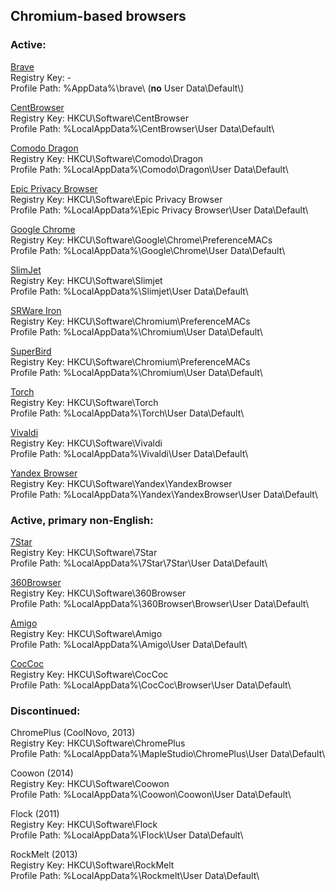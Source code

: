 ## Chromium-based browsers ##

### Active: ####

[Brave](https://brave.com)  
Registry Key: -  
Profile Path: %AppData%\\brave\\ (**no** User Data\\Default\\)

[CentBrowser](https://www.centbrowser.com)  
Registry Key: HKCU\\Software\\CentBrowser  
Profile Path: %LocalAppData%\\CentBrowser\\User Data\\Default\\

[Comodo Dragon](https://www.comodo.com/home/browsers-toolbars/browser.php)  
Registry Key: HKCU\\Software\\Comodo\\Dragon  
Profile Path: %LocalAppData%\\Comodo\\Dragon\\User Data\\Default\\

[Epic Privacy Browser](https://www.epicbrowser.com)  
Registry Key: HKCU\\Software\\Epic Privacy Browser  
Profile Path: %LocalAppData%\\Epic Privacy Browser\\User Data\\Default\\

[Google Chrome](https://www.google.de/chrome/)  
Registry Key: HKCU\\Software\\Google\\Chrome\\PreferenceMACs  
Profile Path: %LocalAppData%\\Google\\Chrome\\User Data\\Default\\

[SlimJet](https://www.slimjet.com)  
Registry Key: HKCU\\Software\\Slimjet  
Profile Path: %LocalAppData%\\Slimjet\\User Data\\Default\\

[SRWare Iron](https://www.srware.net)  
Registry Key: HKCU\\Software\\Chromium\\PreferenceMACs  
Profile Path: %LocalAppData%\\Chromium\\User Data\\Default\\

[SuperBird](http://superbird-browser.com)  
Registry Key: HKCU\\Software\\Chromium\\PreferenceMACs  
Profile Path: %LocalAppData%\\Chromium\\User Data\\Default\\

[Torch](https://torchbrowser.com)  
Registry Key: HKCU\\Software\\Torch  
Profile Path: %LocalAppData%\\Torch\\User Data\\Default\\

[Vivaldi](https://vivaldi.com)  
Registry Key: HKCU\\Software\\Vivaldi  
Profile Path: %LocalAppData%\\Vivaldi\\User Data\\Default\\

[Yandex Browser](https://browser.yandex.com)  
Registry Key: HKCU\\Software\\Yandex\\YandexBrowser  
Profile Path: %LocalAppData%\\Yandex\\YandexBrowser\\User Data\\Default\\

### Active, primary non-English: ###

[7Star](http://www.qixing123.com)  
Registry Key: HKCU\\Software\\7Star  
Profile Path: %LocalAppData%\\7Star\\7Star\\User Data\\Default\\

[360Browser](https://browser.360.cn)  
Registry Key: HKCU\\Software\\360Browser  
Profile Path: %LocalAppData%\\360Browser\\Browser\\User Data\\Default\\

[Amigo](https://amigo.mail.ru)  
Registry Key: HKCU\\Software\\Amigo  
Profile Path: %LocalAppData%\\Amigo\\User Data\\Default\\

[CocCoc](https://coccoc.com)  
Registry Key: HKCU\\Software\\CocCoc  
Profile Path: %LocalAppData%\\CocCoc\\Browser\\User Data\\Default\\

### Discontinued: ###

ChromePlus (CoolNovo, 2013)  
Registry Key: HKCU\\Software\\ChromePlus  
Profile Path: %LocalAppData%\\MapleStudio\\ChromePlus\\User Data\\Default\\

Coowon (2014)  
Registry Key: HKCU\\Software\\Coowon  
Profile Path: %LocalAppData%\\Coowon\\Coowon\\User Data\\Default\\

Flock (2011)  
Registry Key: HKCU\\Software\\Flock  
Profile Path: %LocalAppData%\\Flock\\User Data\\Default\\

RockMelt (2013)  
Registry Key: HKCU\\Software\\RockMelt  
Profile Path: %LocalAppData%\\Rockmelt\\User Data\\Default\\
